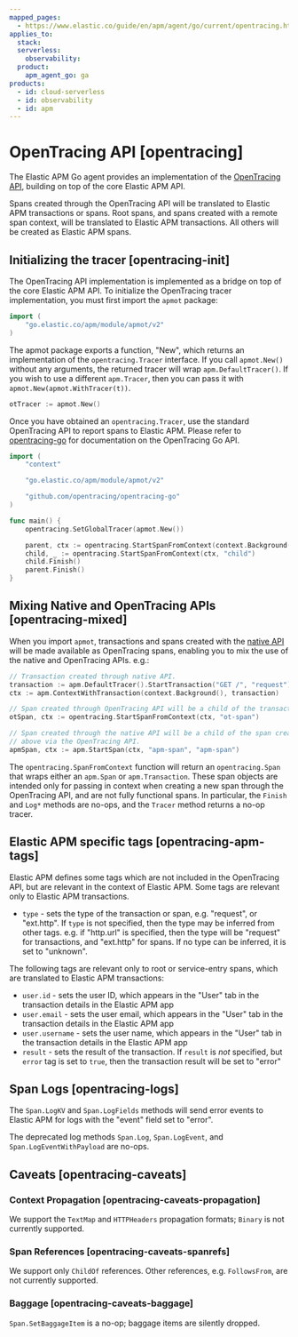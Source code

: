 ```yaml
---
mapped_pages:
  - https://www.elastic.co/guide/en/apm/agent/go/current/opentracing.html
applies_to:
  stack:
  serverless:
    observability:
  product:
    apm_agent_go: ga
products:
  - id: cloud-serverless
  - id: observability
  - id: apm
---
```


# OpenTracing API [opentracing]

The Elastic APM Go agent provides an implementation of the [OpenTracing API](https://opentracing.io), building on top of the core Elastic APM API.

Spans created through the OpenTracing API will be translated to Elastic APM transactions or spans. Root spans, and spans created with a remote span context, will be translated to Elastic APM transactions. All others will be created as Elastic APM spans.


## Initializing the tracer [opentracing-init]

The OpenTracing API implementation is implemented as a bridge on top of the core Elastic APM API. To initialize the OpenTracing tracer implementation, you must first import the `apmot` package:

```go
import (
	"go.elastic.co/apm/module/apmot/v2"
)
```

The apmot package exports a function, "New", which returns an implementation of the `opentracing.Tracer` interface. If you call `apmot.New()` without any arguments, the returned tracer will wrap `apm.DefaultTracer()`. If you wish to use a different `apm.Tracer`, then you can pass it with `apmot.New(apmot.WithTracer(t))`.

```go
otTracer := apmot.New()
```

Once you have obtained an `opentracing.Tracer`, use the standard OpenTracing API to report spans to Elastic APM. Please refer to [opentracing-go](https://github.com/opentracing/opentracing-go) for documentation on the OpenTracing Go API.

```go
import (
	"context"

	"go.elastic.co/apm/module/apmot/v2"

	"github.com/opentracing/opentracing-go"
)

func main() {
	opentracing.SetGlobalTracer(apmot.New())

	parent, ctx := opentracing.StartSpanFromContext(context.Background(), "parent")
	child, _ := opentracing.StartSpanFromContext(ctx, "child")
	child.Finish()
	parent.Finish()
}
```


## Mixing Native and OpenTracing APIs [opentracing-mixed]

When you import `apmot`, transactions and spans created with the [native API](/reference/api-documentation.md) will be made available as OpenTracing spans, enabling you to mix the use of the native and OpenTracing APIs. e.g.:

```go
// Transaction created through native API.
transaction := apm.DefaultTracer().StartTransaction("GET /", "request")
ctx := apm.ContextWithTransaction(context.Background(), transaction)

// Span created through OpenTracing API will be a child of the transaction.
otSpan, ctx := opentracing.StartSpanFromContext(ctx, "ot-span")

// Span created through the native API will be a child of the span created
// above via the OpenTracing API.
apmSpan, ctx := apm.StartSpan(ctx, "apm-span", "apm-span")
```

The `opentracing.SpanFromContext` function will return an `opentracing.Span` that wraps either an `apm.Span` or `apm.Transaction`. These span objects are intended only for passing in context when creating a new span through the OpenTracing API, and are not fully functional spans. In particular, the `Finish` and `Log*` methods are no-ops, and the `Tracer` method returns a no-op tracer.


## Elastic APM specific tags [opentracing-apm-tags]

Elastic APM defines some tags which are not included in the OpenTracing API, but are relevant in the context of Elastic APM. Some tags are relevant only to Elastic APM transactions.

* `type` - sets the type of the transaction or span, e.g. "request", or "ext.http". If `type` is not specified, then the type may be inferred from other tags. e.g. if "http.url" is specified, then the type will be "request" for transactions, and "ext.http" for spans. If no type can be inferred, it is set to "unknown".

The following tags are relevant only to root or service-entry spans, which are translated to Elastic APM transactions:

* `user.id` - sets the user ID, which appears in the "User" tab in the transaction details in the Elastic APM app
* `user.email` - sets the user email, which appears in the "User" tab in the transaction details in the Elastic APM app
* `user.username` - sets the user name, which appears in the "User" tab in the transaction details in the Elastic APM app
* `result` - sets the result of the transaction. If `result` is *not* specified, but `error` tag is set to `true`, then the transaction result will be set to "error"


## Span Logs [opentracing-logs]

The `Span.LogKV` and `Span.LogFields` methods will send error events to Elastic APM for logs with the "event" field set to "error".

The deprecated log methods `Span.Log`, `Span.LogEvent`, and `Span.LogEventWithPayload` are no-ops.


## Caveats [opentracing-caveats]


### Context Propagation [opentracing-caveats-propagation]

We support the `TextMap` and `HTTPHeaders` propagation formats; `Binary` is not currently supported.


### Span References [opentracing-caveats-spanrefs]

We support only `ChildOf` references. Other references, e.g. `FollowsFrom`, are not currently supported.


### Baggage [opentracing-caveats-baggage]

`Span.SetBaggageItem` is a no-op; baggage items are silently dropped.

